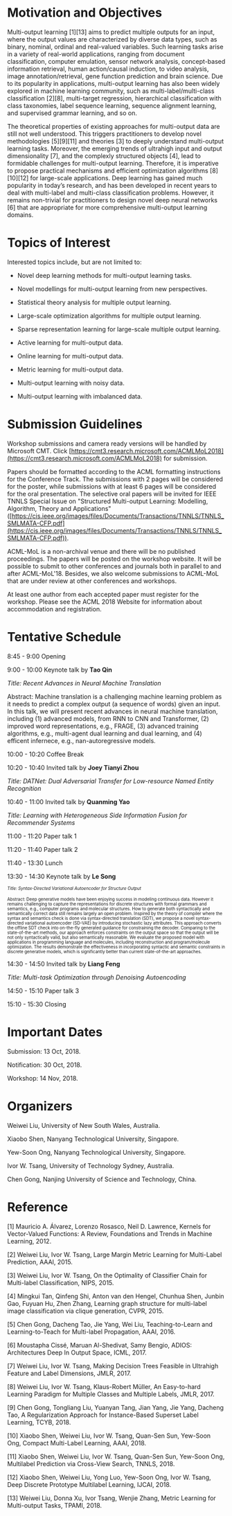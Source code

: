 # Motivation and Objectives 

Multi-output learning [1][13] aims to predict multiple outputs for an input, where the output values are characterized by diverse data types, such as binary, nominal, ordinal and real-valued variables. Such learning tasks arise in a variety of real-world applications, ranging from document classification, computer emulation, sensor network analysis, concept-based information retrieval, human action/causal induction, to video analysis, image annotation/retrieval, gene function prediction and brain science. Due to its popularity in applications, multi-output learning has also been widely explored in machine learning community, such as multi-label/multi-class classification [2][8], multi-target regression, hierarchical classification with class taxonomies, label sequence learning, sequence alignment learning, and supervised grammar learning, and so on.

The theoretical properties of existing approaches for multi-output data are still not well understood. This triggers practitioners to develop novel methodologies [5][9][11] and theories [3] to deeply understand multi-output learning tasks. Moreover, the emerging trends of ultrahigh input and output dimensionality [7], and the complexly structured objects [4], lead to formidable challenges for multi-output learning. Therefore, it is imperative to propose practical mechanisms and efficient optimization algorithms [8][10][12] for large-scale applications. Deep learning has gained much popularity in today’s research, and has been developed in recent years to deal with multi-label and multi-class classification problems. However, it remains non-trivial for practitioners to design novel deep neural networks [6] that are appropriate for more comprehensive multi-output learning domains.

# Topics of Interest 

Interested topics include, but are not limited to: 

- Novel deep learning methods for multi-output learning tasks. 

- Novel modellings for multi-output learning from new perspectives. 

- Statistical theory analysis for multiple output learning. 

- Large-scale optimization algorithms for multiple output learning. 

- Sparse representation learning for large-scale multiple output learning. 

- Active learning for multi-output data. 

- Online learning for multi-output data. 

- Metric learning for multi-output data. 

- Multi-output learning with noisy data. 

- Multi-output learning with imbalanced data. 

# Submission Guidelines 

Workshop submissions and camera ready versions will be handled by Microsoft CMT. Click [https://cmt3.research.microsoft.com/ACMLMoL2018](https://cmt3.research.microsoft.com/ACMLMoL2018) for submission. 

Papers should be formatted according to the ACML formatting instructions for the Conference Track. The submissions with 2 pages will be considered for the poster, while submissions with at least 6 pages will be considered for the oral presentation. The selective oral papers will be invited for IEEE TNNLS Special Issue on "Structured Multi-output Learning: Modelling, Algorithm, Theory and Applications" ([https://cis.ieee.org/images/files/Documents/Transactions/TNNLS/TNNLS_SMLMATA-CFP.pdf](https://cis.ieee.org/images/files/Documents/Transactions/TNNLS/TNNLS_SMLMATA-CFP.pdf)).

ACML-MoL is a non-archival venue and there will be no published proceedings. The papers will be posted on the workshop website. It will be possible to submit to other conferences and journals both in parallel to and after ACML-MoL'18. Besides, we also welcome submissions to ACML-MoL that are under review at other conferences and workshops. 

At least one author from each accepted paper must register for the workshop. Please see the ACML 2018 Website for information about accommodation and registration.

# Tentative Schedule

8:45 - 9:00    Opening 

9:00 - 10:00   Keynote talk by **Tao Qin**

*Title: Recent Advances in Neural Machine Translation*

Abstract: Machine translation is a challenging machine learning problem as it needs to predict a complex output (a sequence of words) given an input. In this talk, we will present recent advances in neural machine translation, including (1) advanced models, from RNN to CNN and Transformer, (2) improved word representations, e.g., FRAGE, (3) advanced training algorithms, e.g., multi-agent dual learning and dual learning, and (4) efficent infernece, e.g., nan-autoregressive models.


10:00 - 10:20   Coffee Break 

10:20 - 10:40   Invited talk by **Joey Tianyi Zhou**

*Title: DATNet: Dual Adversarial Transfer for Low-resource Named Entity Recognition*

10:40 - 11:00   Invited talk by **Quanming Yao**

*Title: Learning with Heterogeneous Side Information Fusion for Recommender Systems*

11:00 - 11:20   Paper talk 1

11:20 - 11:40   Paper talk 2

11:40 - 13:30   Lunch

13:30 - 14:30   Keynote talk by **Le Song**

<sub><sup> *Title: Syntax-Directed Variational Autoencoder for Structure Output* <sub><sup>
 
<sub><sup> Abstract: Deep generative models have been enjoying success in modeling continuous data. However it remains challenging to capture the representations for discrete structures with formal grammars and semantics, e.g., computer programs and molecular structures. How to generate both syntactically and semantically correct data still remains largely an open problem. Inspired by the theory of compiler where the syntax and semantics check is done via syntax-directed translation (SDT), we propose a novel syntax-directed variational autoencoder (SD-VAE) by introducing stochastic lazy attributes. This approach converts the offline SDT check into on-the-fly generated guidance for constraining the decoder. Comparing to the state-of-the-art methods, our approach enforces constraints on the output space so that the output will be not only syntactically valid, but also semantically reasonable. We evaluate the proposed model with applications in programming language and molecules, including reconstruction and program/molecule optimization. The results demonstrate the effectiveness in incorporating syntactic and semantic constraints in discrete generative models, which is significantly better than current state-of-the-art approaches.<sub><sup>

14:30 - 14:50   Invited talk by **Liang Feng**

*Title: Multi-task Optimization through Denoising Autoencoding*

14:50 - 15:10   Paper talk 3

15:10 - 15:30   Closing

# Important Dates 

Submission:     13 Oct, 2018. 

Notification:   30 Oct, 2018. 

Workshop:       14 Nov, 2018. 

# Organizers

Weiwei Liu, University of New South Wales, Australia. 

Xiaobo Shen, Nanyang Technological University, Singapore. 

Yew-Soon Ong, Nanyang Technological University, Singapore. 

Ivor W. Tsang, University of Technology Sydney, Australia. 

Chen Gong, Nanjing University of Science and Technology, China.

# Reference

[1] Mauricio A. Álvarez, Lorenzo Rosasco, Neil D. Lawrence, Kernels for Vector-Valued Functions: A Review, Foundations and Trends in Machine Learning, 2012.

[2] Weiwei Liu, Ivor W. Tsang, Large Margin Metric Learning for Multi-Label Prediction, AAAI, 2015.

[3] Weiwei Liu, Ivor W. Tsang, On the Optimality of Classifier Chain for Multi-label Classification, NIPS, 2015.

[4] Mingkui Tan, Qinfeng Shi, Anton van den Hengel, Chunhua Shen, Junbin Gao, Fuyuan Hu, Zhen Zhang, Learning graph structure for multi-label image classification via clique generation, CVPR, 2015.

[5] Chen Gong, Dacheng Tao, Jie Yang, Wei Liu, Teaching-to-Learn and Learning-to-Teach for Multi-label Propagation, AAAI, 2016.

[6] Moustapha Cissé, Maruan Al-Shedivat, Samy Bengio, ADIOS: Architectures Deep In Output Space, ICML, 2017.

[7] Weiwei Liu, Ivor W. Tsang, Making Decision Trees Feasible in Ultrahigh Feature and Label Dimensions, JMLR, 2017.

[8] Weiwei Liu, Ivor W. Tsang, Klaus-Robert Müller, An Easy-to-hard Learning Paradigm for Multiple Classes and Multiple Labels, JMLR, 2017.

[9] Chen Gong, Tongliang Liu, Yuanyan Tang, Jian Yang, Jie Yang, Dacheng Tao, A Regularization Approach for Instance-Based Superset Label Learning, TCYB, 2018.

[10] Xiaobo Shen, Weiwei Liu, Ivor W. Tsang, Quan-Sen Sun, Yew-Soon Ong, Compact Multi-Label Learning, AAAI, 2018.

[11] Xiaobo Shen, Weiwei Liu, Ivor W. Tsang, Quan-Sen Sun, Yew-Soon Ong, Multilabel Prediction via Cross-View Search, TNNLS, 2018.

[12] Xiaobo Shen, Weiwei Liu, Yong Luo, Yew-Soon Ong, Ivor W. Tsang, Deep Discrete Prototype Multilabel Learning, IJCAI, 2018.

[13] Weiwei Liu, Donna Xu, Ivor Tsang, Wenjie Zhang, Metric Learning for Multi-output Tasks, TPAMI, 2018.
